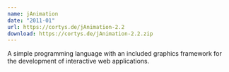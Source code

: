 ```yaml
---
name: jAnimation
date: "2011-01"
url: https://cortys.de/jAnimation-2.2
download: https://cortys.de/jAnimation-2.2.zip
---
```

A simple programming language with an included graphics framework for the development of interactive web applications.
